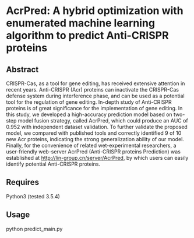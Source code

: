 # AcrPred: A hybrid optimization with enumerated machine learning algorithm to predict Anti-CRISPR proteins
## Abstract
CRISPR-Cas, as a tool for gene editing, has received extensive attention in recent years. Anti-CRISPR (Acr) proteins can inactivate the CRISPR-Cas defense system during interference phase, and can be used as a potential tool for the regulation of gene editing. In-depth study of Anti-CRISPR proteins is of great significance for the implementation of gene editing. In this study, we developed a high-accuracy prediction model based on two-step model fusion strategy, called AcrPred, which could produce an AUC of 0.952 with independent dataset validation. To further validate the proposed model, we compared with published tools and correctly identified 9 of 10 new Acr proteins, indicating the strong generalization ability of our model. Finally, for the convenience of related wet-experimental researchers, a user-friendly web-server AcrPred (Anti-CRISPR proteins Prediction) was established at http://lin-group.cn/server/AcrPred, by which users can easily identify potential Anti-CRISPR proteins.

## Requires
Python3 (tested 3.5.4)

## Usage
python predict_main.py
